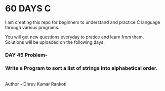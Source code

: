 # 60 DAYS C
I am creating this repo for beginners to understand and practice C language through various programs.

You will get new questions everyday to pratice and learn from them.
Solutions will be uploaded on the following days.

<h3>DAY 45 Problem-</h3>
<h3>Write a Program to sort a list of strings into alphabetical order.</h3>

<br>
Author - Dhruv Kumar Rankoti